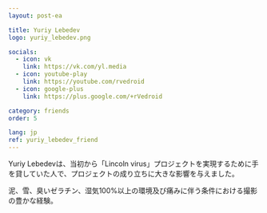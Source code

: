```yaml
---
layout: post-ea

title: Yuriy Lebedev
logo: yuriy_lebedev.png

socials:
  - icon: vk
    link: https://vk.com/yl.media
  - icon: youtube-play
    link: https://youtube.com/rvedroid
  - icon: google-plus
    link: https://plus.google.com/+rVedroid

category: friends
order: 5

lang: jp
ref: yuriy_lebedev_friend
---
```


Yuriy Lebedevは、当初から「Lincoln virus」プロジェクトを実現するために手を貸していた人で、プロジェクトの成り立ちに大きな影響を与えました。

泥、雪、臭いゼラチン、湿気100%以上の環境及び痛みに伴う条件における撮影の豊かな経験。
